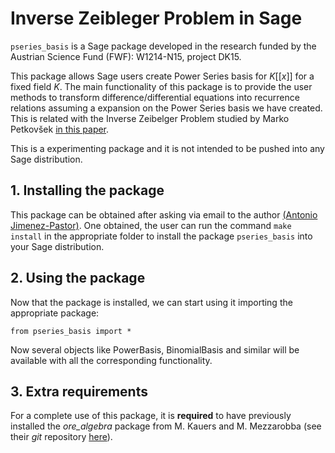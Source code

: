 
# **Inverse Zeibleger Problem in Sage** 

`pseries_basis` is a Sage package developed in the research funded by the Austrian Science Fund  (FWF): W1214-N15, project DK15.

This package allows Sage users create Power Series basis for $K[[x]]$ for a fixed field $K$. The main functionality of this package is to provide the user methods to transform difference/differential equations into recurrence relations assuming a expansion on the Power Series basis we have created. This is related with the Inverse Zeibelger Problem studied by Marko Petkovšek [in this paper](https://arxiv.org/abs/1804.02964).

This is a experimenting package and it is not intended to be pushed into any Sage distribution. 

## **1. Installing the package**

This package can be obtained after asking via email to the author [(Antonio Jimenez-Pastor)](ajpastor@risc.uni-linz.ac.at). One obtained, the user can run the command `make install` in the appropriate folder to install the package `pseries_basis` into your Sage distribution.

## **2. Using the package**
Now that the package is installed, we can start using it importing the appropriate package:

`from pseries_basis import *`

Now several objects like PowerBasis, BinomialBasis and similar will be available with all the corresponding functionality.

## **3. Extra requirements**
For a complete use of this package, it is **required** to have previously installed the *ore_algebra* package from M. Kauers and M. Mezzarobba (see their *git* repository [here](https://github.com/mkauers/ore_algebra)).
